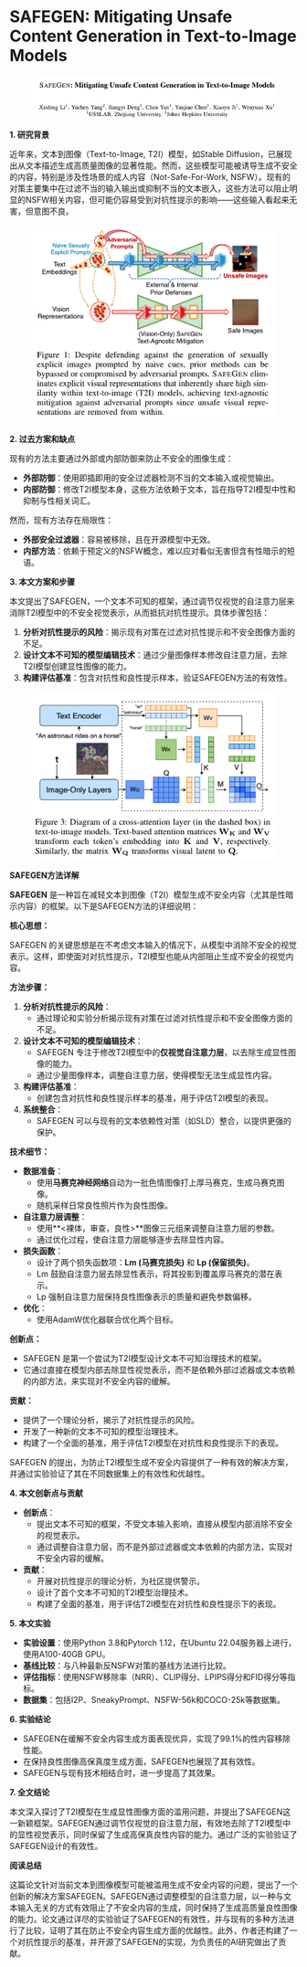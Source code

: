 # SAFEGEN: Mitigating Unsafe Content Generation in Text-to-Image Models

<figure><img src="../.gitbook/assets/image (5) (1) (1) (1) (1) (1).png" alt=""><figcaption></figcaption></figure>



**1. 研究背景**

近年来，文本到图像（Text-to-Image, T2I）模型，如Stable Diffusion，已展现出从文本描述生成高质量图像的显著性能。然而，这些模型可能被诱导生成不安全的内容，特别是涉及性场景的成人内容（Not-Safe-For-Work, NSFW）。现有的对策主要集中在过滤不当的输入输出或抑制不当的文本嵌入，这些方法可以阻止明显的NSFW相关内容，但可能仍容易受到对抗性提示的影响——这些输入看起来无害，但意图不良。

<figure><img src="../.gitbook/assets/image (6) (1) (1) (1) (1).png" alt=""><figcaption></figcaption></figure>

**2. 过去方案和缺点**

现有的方法主要通过外部或内部防御来防止不安全的图像生成：

* **外部防御**：使用即插即用的安全过滤器检测不当的文本输入或视觉输出。
* **内部防御**：修改T2I模型本身，这些方法依赖于文本，旨在指导T2I模型中性和抑制与性相关词汇。

然而，现有方法存在局限性：

* **外部安全过滤器**：容易被移除，且在开源模型中无效。
* **内部方法**：依赖于预定义的NSFW概念，难以应对看似无害但含有性暗示的短语。

**3. 本文方案和步骤**

本文提出了SAFEGEN，一个文本不可知的框架，通过调节仅视觉的自注意力层来消除T2I模型中的不安全视觉表示，从而抵抗对抗性提示。具体步骤包括：

1. **分析对抗性提示的风险**：揭示现有对策在过滤对抗性提示和不安全图像方面的不足。
2. **设计文本不可知的模型编辑技术**：通过少量图像样本修改自注意力层，去除T2I模型创建显性图像的能力。
3. **构建评估基准**：包含对抗性和良性提示样本，验证SAFEGEN方法的有效性。

<figure><img src="../.gitbook/assets/image (7) (1) (1) (1).png" alt=""><figcaption></figcaption></figure>

**SAFEGEN方法详解**

**SAFEGEN** 是一种旨在减轻文本到图像（T2I）模型生成不安全内容（尤其是性暗示内容）的框架。以下是SAFEGEN方法的详细说明：

**核心思想：**

SAFEGEN 的关键思想是在不考虑文本输入的情况下，从模型中消除不安全的视觉表示。这样，即使面对对抗性提示，T2I模型也能从内部阻止生成不安全的视觉内容。

**方法步骤：**

1. **分析对抗性提示的风险**：
   * 通过理论和实验分析揭示现有对策在过滤对抗性提示和不安全图像方面的不足。
2. **设计文本不可知的模型编辑技术**：
   * SAFEGEN 专注于修改T2I模型中的**仅视觉自注意力层**，以去除生成显性图像的能力。
   * 通过少量图像样本，调整自注意力层，使得模型无法生成显性内容。
3. **构建评估基准**：
   * 创建包含对抗性和良性提示样本的基准，用于评估T2I模型的表现。
4. **系统整合**：
   * SAFEGEN 可以与现有的文本依赖性对策（如SLD）整合，以提供更强的保护。

**技术细节：**

* **数据准备**：
  * 使用**马赛克神经网络**自动为一批色情图像打上厚马赛克，生成马赛克图像。
  * 随机采样日常良性照片作为良性图像。
* **自注意力层调整**：
  * 使用\*\*<裸体，审查，良性>\*\*图像三元组来调整自注意力层的参数。
  * 通过优化过程，使自注意力层能够逐步去除显性内容。
* **损失函数**：
  * 设计了两个损失函数项：**Lm (马赛克损失)** 和 **Lp (保留损失)**。
  * Lm 鼓励自注意力层去除显性表示，将其投影到覆盖厚马赛克的潜在表示。
  * Lp 强制自注意力层保持良性图像表示的质量和避免参数偏移。
* **优化**：
  * 使用AdamW优化器联合优化两个目标。

**创新点：**

* SAFEGEN 是第一个尝试为T2I模型设计文本不可知治理技术的框架。
* 它通过直接在模型内部去除显性视觉表示，而不是依赖外部过滤器或文本依赖的内部方法，来实现对不安全内容的缓解。

**贡献：**

* 提供了一个理论分析，揭示了对抗性提示的风险。
* 开发了一种新的文本不可知的模型治理技术。
* 构建了一个全面的基准，用于评估T2I模型在对抗性和良性提示下的表现。

SAFEGEN 的提出，为防止T2I模型生成不安全内容提供了一种有效的解决方案，并通过实验验证了其在不同数据集上的有效性和优越性。





**4. 本文创新点与贡献**

* **创新点**：
  * 提出文本不可知的框架，不受文本输入影响，直接从模型内部消除不安全的视觉表示。
  * 通过调整自注意力层，而不是外部过滤器或文本依赖的内部方法，实现对不安全内容的缓解。
* **贡献**：
  * 开展对抗性提示的理论分析，为社区提供警示。
  * 设计了首个文本不可知的T2I模型治理技术。
  * 构建了全面的基准，用于评估T2I模型在对抗性和良性提示下的表现。

**5. 本文实验**

* **实验设置**：使用Python 3.8和Pytorch 1.12，在Ubuntu 22.04服务器上进行，使用A100-40GB GPU。
* **基线比较**：与八种最新反NSFW对策的基线方法进行比较。
* **评估指标**：使用NSFW移除率（NRR）、CLIP得分、LPIPS得分和FID得分等指标。
* **数据集**：包括I2P、SneakyPrompt、NSFW-56k和COCO-25k等数据集。

**6. 实验结论**

* SAFEGEN在缓解不安全内容生成方面表现优异，实现了99.1%的性内容移除性能。
* 在保持良性图像高保真度生成方面，SAFEGEN也展现了其有效性。
* SAFEGEN与现有技术相结合时，进一步提高了其效果。

**7. 全文结论**

本文深入探讨了T2I模型在生成显性图像方面的滥用问题，并提出了SAFEGEN这一新颖框架。SAFEGEN通过调节仅视觉的自注意力层，有效地去除了T2I模型中的显性视觉表示，同时保留了生成高保真良性内容的能力。通过广泛的实验验证了SAFEGEN设计的有效性。

**阅读总结**

这篇论文针对当前文本到图像模型可能被滥用生成不安全内容的问题，提出了一个创新的解决方案SAFEGEN。SAFEGEN通过调整模型的自注意力层，以一种与文本输入无关的方式有效阻止了不安全内容的生成，同时保持了生成高质量良性图像的能力。论文通过详尽的实验验证了SAFEGEN的有效性，并与现有的多种方法进行了比较，证明了其在防止不安全内容生成方面的优越性。此外，作者还构建了一个对抗性提示的基准，并开源了SAFEGEN的实现，为负责任的AI研究做出了贡献。
